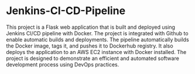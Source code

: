 # Jenkins-CI-CD-Pipeline
This project is a Flask web application that is built and deployed using Jenkins CI/CD pipeline with Docker. The project is integrated with Github to enable automatic builds and deployments. The pipeline automatically builds the Docker image, tags it, and pushes it to Dockerhub registry. It also deploys the application to an AWS EC2 instance with Docker installed. The project is designed to demonstrate an efficient and automated software development process using DevOps practices.
